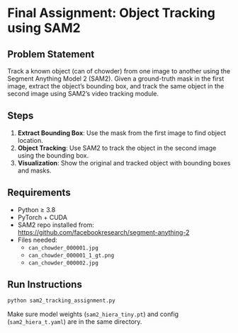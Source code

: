 # Final Assignment: Object Tracking using SAM2

## Problem Statement

Track a known object (can of chowder) from one image to another using the Segment Anything Model 2 (SAM2). Given a ground-truth mask in the first image, extract the object’s bounding box, and track the same object in the second image using SAM2’s video tracking module.

## Steps

1. **Extract Bounding Box**: Use the mask from the first image to find object location.
2. **Object Tracking**: Use SAM2 to track the object in the second image using the bounding box.
3. **Visualization**: Show the original and tracked object with bounding boxes and masks.

## Requirements

- Python ≥ 3.8
- PyTorch + CUDA
- SAM2 repo installed from: https://github.com/facebookresearch/segment-anything-2
- Files needed:
  - `can_chowder_000001.jpg`
  - `can_chowder_000001_1_gt.png`
  - `can_chowder_000002.jpg`

## Run Instructions

```bash
python sam2_tracking_assignment.py
```

Make sure model weights (`sam2_hiera_tiny.pt`) and config (`sam2_hiera_t.yaml`) are in the same directory.
